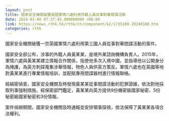 ```yaml
---
layout: post
title: 國家安全機關破獲英國軍情六處利用外籍人員從事對華間諜活動
date: 2024-01-08 07:37:45.000000000 +08:00
link: https://news.rthk.hk/rthk/ch/component/k2/1735309-20240108.htm
categories: rthk
---
```


國家安全機關破獲一宗英國軍情六處利用第三國人員從事對華間諜活動的案件。

國家安全部公布，涉事的外籍人員黃某某，是境外某諮詢機構負責人。2015年，軍情六處與黃某某建立情報合作關係，指使他多次入境中國，並指導他以公開身分為掩護，為英方刺探蒐集涉華情報，物色人員供英方策反。軍情六處也在英國等地對黃某某進行專業情報培訓，並配賦專用間諜器材進行情報聯絡。

經縝密偵查，國家安全機關及時發現黃某某從事間諜活動的犯罪證據，依法對他採取刑事強制措施。經保密部門鑑定，黃某某向英方提供9份機密級國家秘密、5份秘密級國家秘密和3份情報。

案件偵辦期間，國家安全機關及時通報並安排領事探視，依法保障了黃某某各項合法權利。
